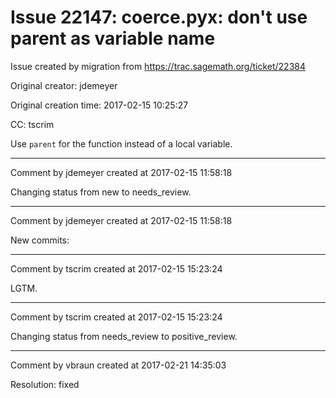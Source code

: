# Issue 22147: coerce.pyx: don't use parent as variable name

Issue created by migration from https://trac.sagemath.org/ticket/22384

Original creator: jdemeyer

Original creation time: 2017-02-15 10:25:27

CC:  tscrim

Use `parent` for the function instead of a local variable.


---

Comment by jdemeyer created at 2017-02-15 11:58:18

Changing status from new to needs_review.


---

Comment by jdemeyer created at 2017-02-15 11:58:18

New commits:


---

Comment by tscrim created at 2017-02-15 15:23:24

LGTM.


---

Comment by tscrim created at 2017-02-15 15:23:24

Changing status from needs_review to positive_review.


---

Comment by vbraun created at 2017-02-21 14:35:03

Resolution: fixed
